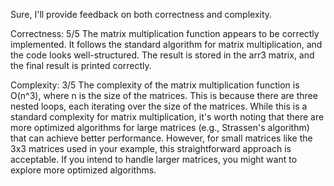 Sure, I'll provide feedback on both correctness and complexity.

Correctness: 5/5
The matrix multiplication function appears to be correctly implemented. It follows the standard algorithm for matrix multiplication, and the code looks well-structured. The result is stored in the arr3 matrix, and the final result is printed correctly.

Complexity: 3/5
The complexity of the matrix multiplication function is O(n^3), where n is the size of the matrices. This is because there are three nested loops, each iterating over the size of the matrices. While this is a standard complexity for matrix multiplication, it's worth noting that there are more optimized algorithms for large matrices (e.g., Strassen's algorithm) that can achieve better performance. However, for small matrices like the 3x3 matrices used in your example, this straightforward approach is acceptable. If you intend to handle larger matrices, you might want to explore more optimized algorithms.






